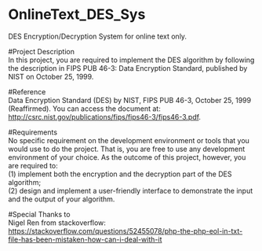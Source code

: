# OnlineText_DES_Sys
DES Encryption/Decryption System for online text only.  

#Project Description  
In this project, you are required to implement the DES algorithm by following the description in FIPS PUB 46-3: Data Encryption Standard, published by NIST on October 25, 1999.

#Reference  
Data Encryption Standard (DES) by NIST, FIPS PUB 46-3, October 25, 1999 (Reaffirmed). You can access the document at: http://csrc.nist.gov/publications/fips/fips46-3/fips46-3.pdf.

#Requirements  
No specific requirement on the development environment or tools that you would use to do the project. That is, you are free to use any development environment of your choice. As the outcome of this project, however, you are required to:  
(1)	implement both the encryption and the decryption part of the DES algorithm;  
(2)	design and implement a user-friendly interface to demonstrate the input and the output of your algorithm.

#Special Thanks to  
Nigel Ren from stackoverflow:  
https://stackoverflow.com/questions/52455078/php-the-php-eol-in-txt-file-has-been-mistaken-how-can-i-deal-with-it

